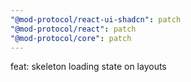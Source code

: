 ```yaml
---
"@mod-protocol/react-ui-shadcn": patch
"@mod-protocol/react": patch
"@mod-protocol/core": patch
---
```


feat: skeleton loading state on layouts
